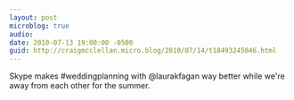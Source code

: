 ```yaml
---
layout: post
microblog: true
audio: 
date: 2010-07-13 19:00:00 -0500
guid: http://craigmcclellan.micro.blog/2010/07/14/t18493245046.html
---
```

Skype makes #weddingplanning with @laurakfagan way better while we're away from each other for the summer.

